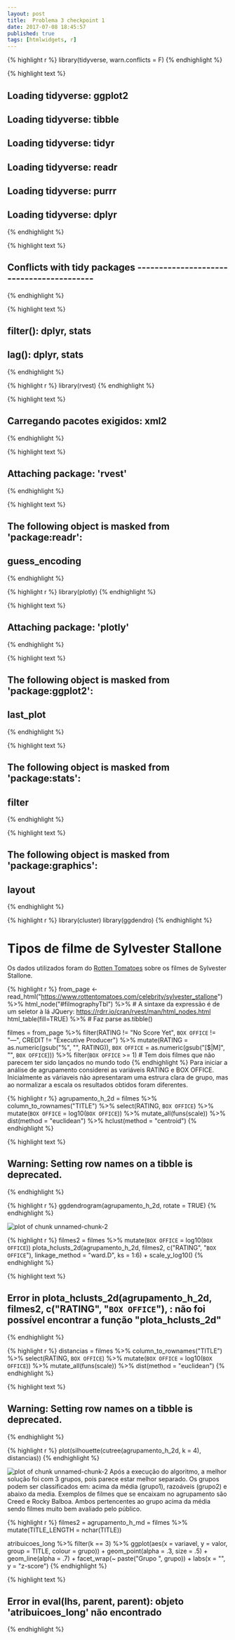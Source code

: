 ```yaml
---
layout: post
title:  Problema 3 checkpoint 1
date: 2017-07-08 18:45:57
published: true
tags: [htmlwidgets, r]
---
```





{% highlight r %}
library(tidyverse, warn.conflicts = F)
{% endhighlight %}



{% highlight text %}
## Loading tidyverse: ggplot2
## Loading tidyverse: tibble
## Loading tidyverse: tidyr
## Loading tidyverse: readr
## Loading tidyverse: purrr
## Loading tidyverse: dplyr
{% endhighlight %}



{% highlight text %}
## Conflicts with tidy packages -----------------------------------------
{% endhighlight %}



{% highlight text %}
## filter(): dplyr, stats
## lag():    dplyr, stats
{% endhighlight %}



{% highlight r %}
library(rvest)
{% endhighlight %}



{% highlight text %}
## Carregando pacotes exigidos: xml2
{% endhighlight %}



{% highlight text %}
##
## Attaching package: 'rvest'
{% endhighlight %}



{% highlight text %}
## The following object is masked from 'package:readr':
##
##     guess_encoding
{% endhighlight %}



{% highlight r %}
library(plotly)
{% endhighlight %}



{% highlight text %}
##
## Attaching package: 'plotly'
{% endhighlight %}



{% highlight text %}
## The following object is masked from 'package:ggplot2':
##
##     last_plot
{% endhighlight %}



{% highlight text %}
## The following object is masked from 'package:stats':
##
##     filter
{% endhighlight %}



{% highlight text %}
## The following object is masked from 'package:graphics':
##
##     layout
{% endhighlight %}



{% highlight r %}
library(cluster)
library(ggdendro)
{% endhighlight %}
# Tipos de filme de Sylvester Stallone

Os dados utilizados foram do [Rotten Tomatoes](https://www.rottentomatoes.com) sobre os filmes de Sylvester Stallone.

{% highlight r %}
from_page <- read_html("https://www.rottentomatoes.com/celebrity/sylvester_stallone") %>%
    html_node("#filmographyTbl") %>% # A sintaxe da expressão é de um seletor à lá JQuery: https://rdrr.io/cran/rvest/man/html_nodes.html
    html_table(fill=TRUE) %>% # Faz parse
    as.tibble()

filmes = from_page %>%
    filter(RATING != "No Score Yet",
           `BOX OFFICE` != "—",
           CREDIT != "Executive Producer") %>%
    mutate(RATING = as.numeric(gsub("%", "", RATING)),
           `BOX OFFICE` = as.numeric(gsub("[$|M]", "", `BOX OFFICE`))) %>%
    filter(`BOX OFFICE` >= 1) # Tem dois filmes que não parecem ter sido lançados no mundo todo
{% endhighlight %}
Para iniciar a análise de agrupamento considerei as variáveis RATING e BOX OFFICE. Inicialmente as váriaveis não apresentaram uma estrura clara de grupo, mas ao normalizar a escala os resultados obtidos foram diferentes.

{% highlight r %}
agrupamento_h_2d = filmes %>%
    column_to_rownames("TITLE") %>%
    select(RATING, `BOX OFFICE`) %>%
    mutate(`BOX OFFICE` = log10(`BOX OFFICE`)) %>%
    mutate_all(funs(scale)) %>%
    dist(method = "euclidean") %>%
    hclust(method = "centroid")
{% endhighlight %}



{% highlight text %}
## Warning: Setting row names on a tibble is deprecated.
{% endhighlight %}



{% highlight r %}
ggdendrogram(agrupamento_h_2d, rotate = TRUE)
{% endhighlight %}

![plot of chunk unnamed-chunk-2](/portifolioAnaliseDeDados/figure/source/posts/2017-07-21-problema3-checkpoint1/unnamed-chunk-2-1.png)

{% highlight r %}
filmes2 = filmes %>% mutate(`BOX OFFICE` = log10(`BOX OFFICE`))
plota_hclusts_2d(agrupamento_h_2d,
                 filmes2,
                 c("RATING", "`BOX OFFICE`"),
                 linkage_method = "ward.D", ks = 1:6) + scale_y_log10()
{% endhighlight %}



{% highlight text %}
## Error in plota_hclusts_2d(agrupamento_h_2d, filmes2, c("RATING", "`BOX OFFICE`"), : não foi possível encontrar a função "plota_hclusts_2d"
{% endhighlight %}



{% highlight r %}
distancias = filmes %>%
    column_to_rownames("TITLE") %>%
    select(RATING, `BOX OFFICE`) %>%
    mutate(`BOX OFFICE` = log10(`BOX OFFICE`)) %>%
    mutate_all(funs(scale)) %>%
    dist(method = "euclidean")
{% endhighlight %}



{% highlight text %}
## Warning: Setting row names on a tibble is deprecated.
{% endhighlight %}



{% highlight r %}
plot(silhouette(cutree(agrupamento_h_2d, k = 4), distancias))
{% endhighlight %}

![plot of chunk unnamed-chunk-2](/portifolioAnaliseDeDados/figure/source/posts/2017-07-21-problema3-checkpoint1/unnamed-chunk-2-2.png)
Após a execução do algoritmo, a melhor solução foi com 3 grupos, pois parece estar melhor separado. Os grupos podem ser classificados em: acima da média (grupo1), razoáveis (grupo2) e abaixo da media. Exemplos de filmes que se encaixam no agrupamento são Creed e Rocky Balboa. Ambos pertencentes ao grupo acima da média sendo filmes muito bem avaliado pelo público.

{% highlight r %}
filmes2 = agrupamento_h_md = filmes %>%
    mutate(TITLE_LENGTH = nchar(TITLE))


atribuicoes_long %>%
    filter(k == 3) %>%
    ggplot(aes(x = variavel, y = valor, group = TITLE, colour = grupo)) +
    geom_point(alpha = .3, size = .5) +
    geom_line(alpha = .7) +
    facet_wrap(~ paste("Grupo ", grupo)) +
    labs(x = "", y = "z-score")
{% endhighlight %}



{% highlight text %}
## Error in eval(lhs, parent, parent): objeto 'atribuicoes_long' não encontrado
{% endhighlight %}
